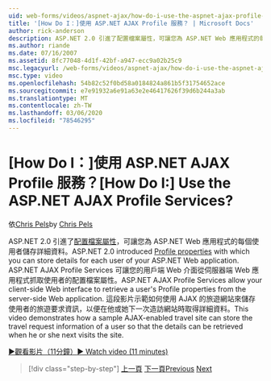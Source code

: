 ```yaml
---
uid: web-forms/videos/aspnet-ajax/how-do-i-use-the-aspnet-ajax-profile-services
title: '[How Do I：]使用 ASP.NET AJAX Profile 服務？ | Microsoft Docs'
author: rick-anderson
description: ASP.NET 2.0 引進了配置檔案屬性，可讓您為 ASP.NET Web 應用程式的每個使用者儲存詳細資料。 ASP.NET AJAX Profile Services allow 。
ms.author: riande
ms.date: 07/16/2007
ms.assetid: 8fc77048-4d1f-42bf-a947-ecc9a02b25c9
msc.legacyurl: /web-forms/videos/aspnet-ajax/how-do-i-use-the-aspnet-ajax-profile-services
msc.type: video
ms.openlocfilehash: 54b82c52f0bd58a0184824a861b5f31754652ace
ms.sourcegitcommit: e7e91932a6e91a63e2e46417626f39d6b244a3ab
ms.translationtype: MT
ms.contentlocale: zh-TW
ms.lasthandoff: 03/06/2020
ms.locfileid: "78546295"
---
```

# <a name="how-do-i-use-the-aspnet-ajax-profile-services"></a><span data-ttu-id="7331d-105">[How Do I：]使用 ASP.NET AJAX Profile 服務？</span><span class="sxs-lookup"><span data-stu-id="7331d-105">[How Do I:] Use the ASP.NET AJAX Profile Services?</span></span>

<span data-ttu-id="7331d-106">依[Chris Pels](https://twitter.com/chrispels)</span><span class="sxs-lookup"><span data-stu-id="7331d-106">by [Chris Pels](https://twitter.com/chrispels)</span></span>

<span data-ttu-id="7331d-107">ASP.NET 2.0 引進了[配置檔案屬性](https://msdn.microsoft.com/library/at64shx3.aspx)，可讓您為 ASP.NET Web 應用程式的每個使用者儲存詳細資料。</span><span class="sxs-lookup"><span data-stu-id="7331d-107">ASP.NET 2.0 introduced [Profile properties](https://msdn.microsoft.com/library/at64shx3.aspx) with which you can store details for each user of your ASP.NET Web application.</span></span> <span data-ttu-id="7331d-108">ASP.NET AJAX Profile Services 可讓您的用戶端 Web 介面從伺服器端 Web 應用程式抓取使用者的配置檔案屬性。</span><span class="sxs-lookup"><span data-stu-id="7331d-108">ASP.NET AJAX Profile Services allow your client-side Web interface to retrieve a user's Profile properties from the server-side Web application.</span></span> <span data-ttu-id="7331d-109">這段影片示範如何使用 AJAX 的旅遊網站來儲存使用者的旅遊要求資訊，以便在他或她下一次造訪網站時取得詳細資料。</span><span class="sxs-lookup"><span data-stu-id="7331d-109">This video demonstrates how a sample AJAX-enabled travel site can store the travel request information of a user so that the details can be retrieved when he or she next visits the site.</span></span>

[<span data-ttu-id="7331d-110">&#9654;觀看影片（11分鐘）</span><span class="sxs-lookup"><span data-stu-id="7331d-110">&#9654; Watch video (11 minutes)</span></span>](https://channel9.msdn.com/Blogs/ASP-NET-Site-Videos/how-do-i-use-the-aspnet-ajax-profile-services)

> [!div class="step-by-step"]
> <span data-ttu-id="7331d-111">[上一頁](how-do-i-use-other-javascript-user-interface-libraries-with-aspnet-ajax.md)
> [下一頁](how-do-i-debug-aspnet-ajax-applications-using-visual-studio-2005.md)</span><span class="sxs-lookup"><span data-stu-id="7331d-111">[Previous](how-do-i-use-other-javascript-user-interface-libraries-with-aspnet-ajax.md)
[Next](how-do-i-debug-aspnet-ajax-applications-using-visual-studio-2005.md)</span></span>
